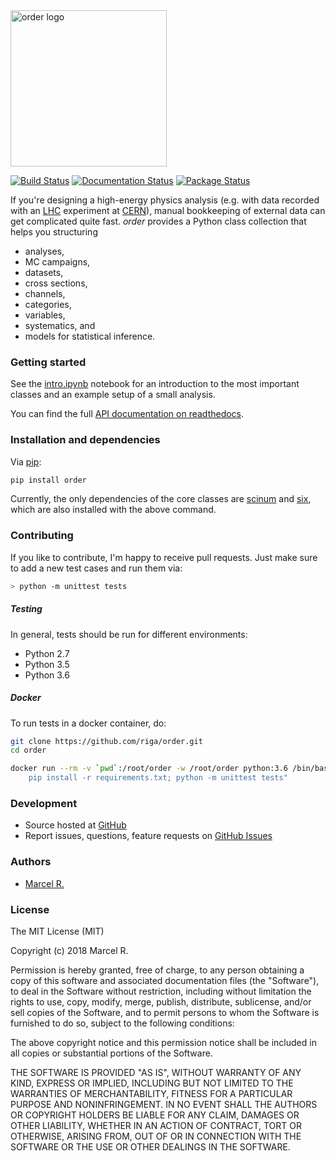 <img src="https://raw.githubusercontent.com/riga/order/master/logo.png" alt="order logo" width="250"/>

[![Build Status](https://travis-ci.org/riga/order.svg?branch=master)](https://travis-ci.org/riga/order) [![Documentation Status](https://readthedocs.org/projects/python-order/badge/?version=latest)](http://python-order.readthedocs.org/en/latest/?badge=latest) [![Package Status](https://badge.fury.io/py/order.svg)](https://badge.fury.io/py/order)


If you're designing a high-energy physics analysis (e.g. with data recorded with an [LHC](https://home.cern/topics/large-hadron-collider) experiment at [CERN](http://home.cern)), manual bookkeeping of external data can get complicated quite fast. *order* provides a Python class collection that helps you structuring

- analyses,
- MC campaigns,
- datasets,
- cross sections,
- channels,
- categories,
- variables,
- systematics, and
- models for statistical inference.


### Getting started

See the [intro.ipynb](https://github.com/riga/order/blob/master/examples/intro.ipynb) notebook for an introduction to the most important classes and an example setup of a small analysis.

You can find the full [API documentation on readthedocs](http://python-order.readthedocs.io).


### Installation and dependencies

Via [pip](https://pypi.python.org/pypi/order):

```bash
pip install order
```

Currently, the only dependencies of the core classes are [scinum](https://github.com/riga/scinum) and [six](https://pypi.python.org/pypi/six), which are also installed with the above command.


### Contributing

If you like to contribute, I'm happy to receive pull requests. Just make sure to add a new test cases and run them via:

```bash
> python -m unittest tests
```


##### Testing

In general, tests should be run for different environments:

- Python 2.7
- Python 3.5
- Python 3.6


##### Docker

To run tests in a docker container, do:

```bash
git clone https://github.com/riga/order.git
cd order

docker run --rm -v `pwd`:/root/order -w /root/order python:3.6 /bin/bash -c "\
	pip install -r requirements.txt; python -m unittest tests"
```


### Development

- Source hosted at [GitHub](https://github.com/riga/order)
- Report issues, questions, feature requests on [GitHub Issues](https://github.com/riga/order/issues)


### Authors

- [Marcel R.](https://github.com/riga)


### License

The MIT License (MIT)

Copyright (c) 2018 Marcel R.

Permission is hereby granted, free of charge, to any person obtaining a copy
of this software and associated documentation files (the "Software"), to deal
in the Software without restriction, including without limitation the rights
to use, copy, modify, merge, publish, distribute, sublicense, and/or sell
copies of the Software, and to permit persons to whom the Software is
furnished to do so, subject to the following conditions:

The above copyright notice and this permission notice shall be included in all
copies or substantial portions of the Software.

THE SOFTWARE IS PROVIDED "AS IS", WITHOUT WARRANTY OF ANY KIND, EXPRESS OR
IMPLIED, INCLUDING BUT NOT LIMITED TO THE WARRANTIES OF MERCHANTABILITY,
FITNESS FOR A PARTICULAR PURPOSE AND NONINFRINGEMENT. IN NO EVENT SHALL THE
AUTHORS OR COPYRIGHT HOLDERS BE LIABLE FOR ANY CLAIM, DAMAGES OR OTHER
LIABILITY, WHETHER IN AN ACTION OF CONTRACT, TORT OR OTHERWISE, ARISING FROM,
OUT OF OR IN CONNECTION WITH THE SOFTWARE OR THE USE OR OTHER DEALINGS IN THE
SOFTWARE.
